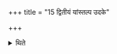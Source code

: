 +++
title = "15 द्वितीयं यांस्तल्प उदके"

+++

<details><summary>थिते</summary>

द्वितीयं यांस्तल्प उदके विवाहे वा मीमांसेरन् १५
</details>
